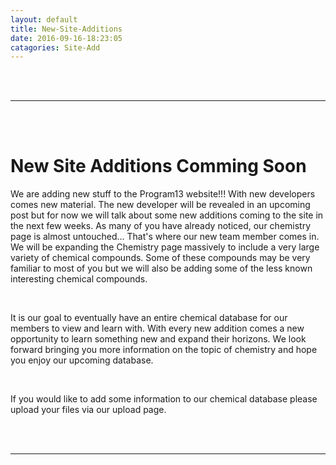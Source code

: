 ```yaml
---
layout: default
title: New-Site-Additions
date: 2016-09-16-18:23:05
catagories: Site-Add
---
```

<br/>
<br/>
<hr/>
<br/>
<br/>
<h1>New Site Additions Comming Soon</h1>
<article>
<p>We are adding new stuff to the Program13 website!!! With new developers
comes new material. The new developer will be revealed in an upcoming post but
for now we will talk about some new additions coming to the site in the next
few weeks. As many of you have already noticed, our chemistry page is almost 
untouched... That's where our new team member comes in. We will be expanding 
the Chemistry page massively to include a very large variety of chemical 
compounds. Some of these compounds may be very familiar to most of you but
we will also be adding some of the less known interesting chemical compounds.
</p>
<br/>
<p>It is our goal to eventually have an entire chemical database for our 
members to view and learn with. With every new addition comes a new 
opportunity to learn something new and expand their horizons. We look 
forward bringing you more information on the topic of chemistry and hope 
you enjoy our upcoming database.</p>
<br/>
<p>If you would like to add some information to our chemical database please
upload your files via our upload page.</p>
</article>
<br/>
<br/>
<hr/>
<br/>
<br/>  

